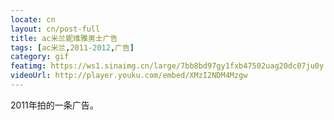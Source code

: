 ```yaml
---
locate: cn
layout: cn/post-full
title: ac米兰妮维雅男士广告
tags: [ac米兰,2011-2012,广告]
category: gif
featimg: https://ws1.sinaimg.cn/large/7bb8bd97gy1fxb47502uag20dc07ju0y.gif
videoUrl: http://player.youku.com/embed/XMzI2NDM4Mzgw
---
```


2011年拍的一条广告。